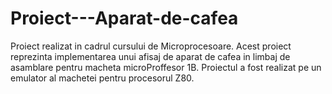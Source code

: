 # Proiect---Aparat-de-cafea
Proiect realizat in cadrul cursului de Microprocesoare.
Acest proiect reprezinta implementarea unui afisaj de aparat de cafea in limbaj de asamblare pentru macheta microProffesor 1B. 
Proiectul a fost realizat pe un emulator al machetei pentru procesorul Z80.
